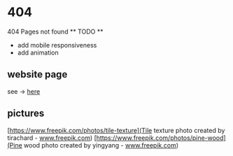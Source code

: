# 404 #
404 Pages not found
** TODO **
- add mobile responsiveness
- add animation

## website page
see -> [here](https://darekrepos.github.io/crane-404-error-page/)


## pictures

[https://www.freepik.com/photos/tile-texture](Tile texture photo created by tirachard - www.freepik.com)
[https://www.freepik.com/photos/pine-wood](Pine wood photo created by yingyang - www.freepik.com)
